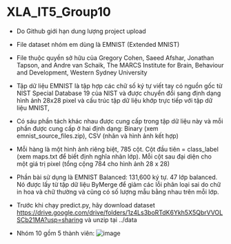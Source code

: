 # XLA_IT5_Group10

* Do Github giới hạn dung lượng project upload
* File dataset nhóm em dùng là EMNIST (Extended MNIST)
* File thuộc quyền sở hữu của Gregory Cohen, Saeed Afshar, Jonathan Tapson, and Andre van Schaik, The MARCS Institute for Brain, Behaviour and Development, Western Sydney University
* Tập dữ liệu EMNIST là tập hợp các chữ số ký tự viết tay có nguồn gốc từ NIST Special Database 19 của NIST và được chuyển đổi sang định dạng hình ảnh 28x28 pixel và cấu trúc tập dữ liệu khớp trực tiếp với tập dữ liệu MNIST,
* Có sáu phần tách khác nhau được cung cấp trong tập dữ liệu này và mỗi phần được cung cấp ở hai định dạng: Binary (xem emnist_source_files.zip), CSV (nhãn và hình ảnh kết hợp)
* Mỗi hàng là một hình ảnh riêng biệt, 785 cột. Cột đầu tiên = class_label (xem maps.txt để biết định nghĩa nhãn lớp). Mỗi cột sau đại diện cho một giá trị pixel (tổng cộng 784 cho hình ảnh 28 x 28)
* Phần bài sử dụng là EMNIST Balanced:  131,600 ký tự. 47 lớp balanced. Nó được lấy từ tập dữ liệu ByMerge để giảm các lỗi phân loại sai do chữ in hoa và chữ thường và cũng có số lượng mẫu bằng nhau trên mỗi lớp.
* Trước khi chạy predict.py, hãy download dataset https://drive.google.com/drive/folders/1z4Ls3boRTdK6Ykh5X5QbrVVOLSCb21MA?usp=sharing và unzip tại ../data


* Nhóm 10 gồm 5 thành viên: ![image](https://github.com/user-attachments/assets/51f7d776-bb02-4a73-96d0-7db00de3b9c3)
